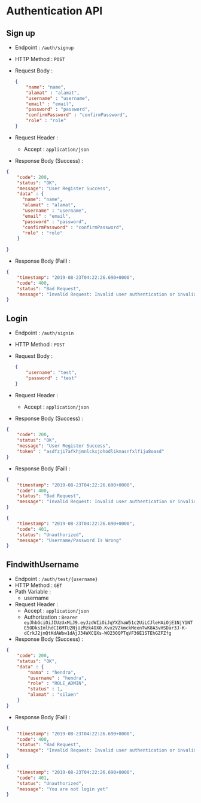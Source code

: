 # Authentication API

## Sign up

+ Endpoint : ``/auth/signup``
+ HTTP Method : `POST`
+ Request Body :
  
  ```json
  {
      "name": "name",
      "alamat" : "alamat",
      "username" : "username",
      "email" : "email",
      "password" : "password",
      "confirmPassword" : "confirmPassword",
      "role" : "role"
  }
  ```
+ Request Header :
  + Accept : `application/json`
+ Response Body (Success) :

```json
{
    "code": 200,
    "status": "OK",
    "message": "User Register Success",
    "data" : {
      "name": "name",
      "alamat" : "alamat",
      "username" : "username",
      "email" : "email",
      "password" : "password",
      "confirmPassword" : "confirmPassword",
      "role" : "role"
    }
     
}
```
+ Response Body (Fail) :

```json
{
    "timestamp": "2019-08-23T04:22:26.690+0000",
    "code": 400,
    "status": "Bad Request",
    "message": "Invalid Request: Invalid user authentication or invalid request format"
}
```


## Login

+ Endpoint : ``/auth/signin``
+ HTTP Method : `POST`
+ Request Body :
  
  ```json
  {
      "username": "test",
      "password" : "test"
  }
  ```
+ Request Header :
  + Accept : `application/json`
+ Response Body (Success) :

```json
{
    "code": 200,
    "status": "OK",
    "message": "User Register Success",
    "token" : "asdfzji7afkhjmnlckxjohodlikmasnfxlfiju8oasd"
}
```
+ Response Body (Fail) :

```json
{
    "timestamp": "2019-08-23T04:22:26.690+0000",
    "code": 400,
    "status": "Bad Request",
    "message": "Invalid Request: Invalid user authentication or invalid request format"
}
```

```json
{
    "timestamp": "2019-08-23T04:22:26.690+0000",
    "code": 401,
    "status": "Unauthorized",
    "message": "Username/Password Is Wrong"
}
```


## FindwithUsername

+ Endpoint : ``/auth/test/{username}``
+ HTTP Method : `GET`
+ Path Variable :
  + username
+ Request Header :
  + Accept : `application/json`
  + Authorization : `Bearer eyJhbGciOiJIUzUxMiJ9.eyJzdWIiOiJqYXZhaW51c2UiLCJleHAiOjE1NjY1NTE5ODksImlhdCI6MTU2NjUzMzk4OX0.Kvx2VZkmckMexnTwK8A3vHSDar3J-K-dCrkJ2jmQtKdAWbw1dAjJ34WXCQXs-WO23OQPTqVF36E1STEhGZFZfg`
+ Response Body (Success) :

```json
{
    "code": 200,
    "status": "OK",
    "data" : {
        "nama" : "hendra",
        "username" : "hendra",
        "role" : "ROLE_ADMIN",
        "status" : 1,
        "alamat" : "silaen"  
    }   
}
```
+ Response Body (Fail) :

```json
{
    "timestamp": "2019-08-23T04:22:26.690+0000",
    "code": 400,
    "status": "Bad Request",
    "message": "Invalid Request: Invalid user authentication or invalid request format"
}
```

```json
{
    "timestamp": "2019-08-23T04:22:26.690+0000",
    "code": 401,
    "status": "Unauthorized",
    "message": "You are not login yet"
}
```


